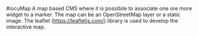 #iocuMap
A map based CMS where it is possibile to associate one ore more widget to a marker. The map can be an OpenStreetMap layer or a static image. The leaflet (https://leafletjs.com/) library is used to develop the interactive map.

